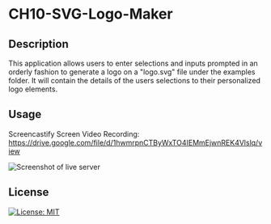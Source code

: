 # CH10-SVG-Logo-Maker

## Description

This application allows users to enter selections and inputs prompted in an orderly fashion to generate a logo on a "logo.svg" file under the examples folder. It will contain the details of the users selections to their personalized logo elements.


## Usage
Screencastify Screen Video Recording:
https://drive.google.com/file/d/1hwmrpnCTByWxTO4IEMmEjwnREK4Vlslq/view

![Screenshot of live server](../../Screenshot%202023-09-09%20at%203.18.37%20PM.png)
## License

[![License: MIT](https://img.shields.io/badge/License-MIT-yellow.svg)](https://opensource.org/licenses/MIT)


